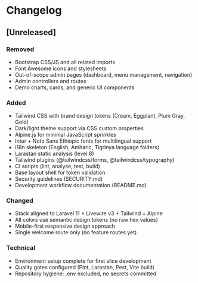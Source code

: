 # Changelog

## [Unreleased]

### Removed
- Bootstrap CSS/JS and all related imports
- Font Awesome icons and stylesheets
- Out-of-scope admin pages (dashboard, menu management, navigation)
- Admin controllers and routes
- Demo charts, cards, and generic UI components

### Added
- Tailwind CSS with brand design tokens (Cream, Eggplant, Plum Gray, Gold)
- Dark/light theme support via CSS custom properties
- Alpine.js for minimal JavaScript sprinkles
- Inter + Noto Sans Ethiopic fonts for multilingual support
- i18n skeleton (English, Amharic, Tigrinya language folders)
- Larastan static analysis (level 8)
- Tailwind plugins (@tailwindcss/forms, @tailwindcss/typography)
- CI scripts (lint, analyse, test, build)
- Base layout shell for token validation
- Security guidelines (SECURITY.md)
- Development workflow documentation (README.md)

### Changed
- Stack aligned to Laravel 11 + Livewire v3 + Tailwind + Alpine
- All colors use semantic design tokens (no raw hex values)
- Mobile-first responsive design approach
- Single welcome route only (no feature routes yet)

### Technical
- Environment setup complete for first slice development
- Quality gates configured (Pint, Larastan, Pest, Vite build)
- Repository hygiene: .env excluded, no secrets committed
